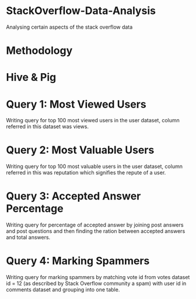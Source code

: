 # StackOverflow-Data-Analysis
Analysing certain aspects of the stack overflow data

# Methodology

# Hive & Pig
# Query 1: Most Viewed Users
Writing query for top 100 most viewed users in the user dataset, column referred in this dataset was views.

# Query 2: Most Valuable Users
Writing query for top 100 most valuable users in the user dataset, column referred in this was reputation which signifies the repute of a user.

# Query 3: Accepted Answer Percentage
Writing query for percentage of accepted answer by joining post answers and post questions and then finding the ration between accepted answers and total answers.  

# Query 4: Marking Spammers
Writing query for marking spammers by matching vote id from votes dataset id = 12 (as described by Stack Overflow community a spam) with user id in comments dataset and grouping into one table.



